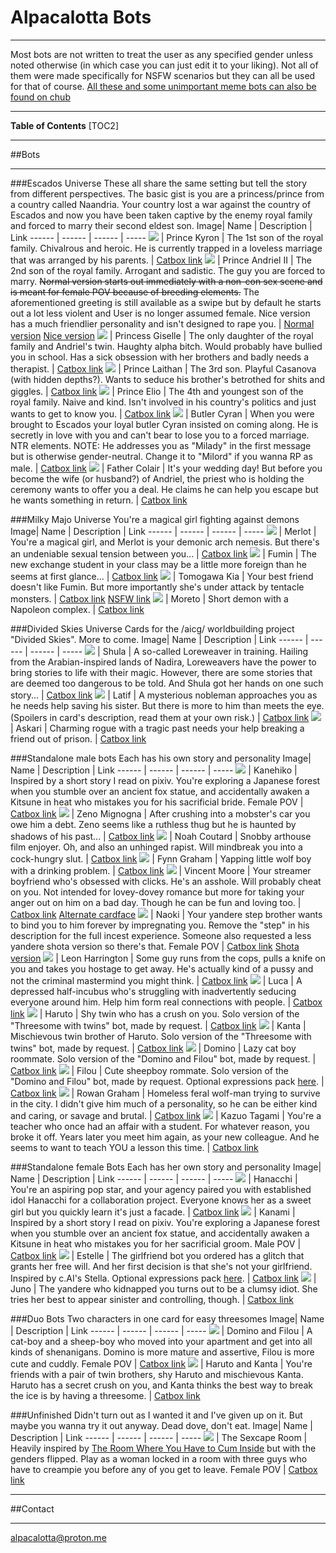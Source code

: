 # Alpacalotta Bots

***
Most bots are not written to treat the user as any specified gender unless noted otherwise (in which case you can just edit it to your liking). Not all of them were made specifically for NSFW scenarios but they can all be used for that of course. 
[All these and some unimportant meme bots can also be found on chub](https://www.chub.ai/users/Alpacalotta)

***
**Table of Contents**
[TOC2]
***
##Bots
***
###Escados Universe
These all share the same setting but tell the story from different perspectives. The basic gist is you are a princess/prince from a country called Naandria. Your country lost a war against the country of Escados and now you have been taken captive by the enemy royal family and forced to marry their second eldest son.
Image| Name | Description | Link
------ | ------ | ------ | -----
 ![](https://files.catbox.moe/ngsqi6.png) | Prince Kyron | The 1st son of the royal family. Chivalrous and heroic. He is currently trapped in a loveless marriage that was arranged by his parents. | [Catbox link](https://files.catbox.moe/ngsqi6.png)
 ![](https://files.catbox.moe/mqfpi5.png) | Prince Andriel II | The 2nd son of the royal family. Arrogant and sadistic. The guy you are forced to marry. ~~Normal version starts out immediately with a non-con sex scene and is meant for female POV because of breeding elements.~~ The aforementioned greeting is still available as a swipe but by default he starts out a lot less violent and User is no longer assumed female. Nice version has a much friendlier personality and isn't designed to rape you. | [Normal version](https://files.catbox.moe/l3h4bf.png)  [Nice version](https://files.catbox.moe/cl8fy7.png)
 ![](https://files.catbox.moe/iuz2eg.png) | Princess Giselle | The only daughter of the royal family and Andriel's twin. Haughty alpha bitch. Would probably have bullied you in school. Has a sick obsession with her brothers and badly needs a therapist. | [Catbox link](https://files.catbox.moe/iuz2eg.png)
 ![](https://files.catbox.moe/2hr51d.png) | Prince Laithan | The 3rd son. Playful Casanova (with hidden depths?). Wants to seduce his brother's betrothed for shits and giggles. | [Catbox link](https://files.catbox.moe/2hr51d.png)
 ![](https://files.catbox.moe/8bx303.png) | Prince Elio | The 4th and youngest son of the royal family. Naive and kind. Isn't involved in his country's politics and just wants to get to know you. | [Catbox link](https://files.catbox.moe/8bx303.png)
 ![](https://files.catbox.moe/l9tv3f.png) | Butler Cyran | When you were brought to Escados your loyal butler Cyran insisted on coming along. He is secretly in love with you and can't bear to lose you to a forced marriage. NTR elements. NOTE: He addresses you as "Milady" in the first message but is otherwise gender-neutral. Change it to "Milord" if you wanna RP as male. | [Catbox link](https://files.catbox.moe/l9tv3f.png)
 ![](https://files.catbox.moe/24vb5s.png) | Father Colair | It's your wedding day! But before you become the wife (or husband?) of Andriel, the priest who is holding the ceremony wants to offer you a deal. He claims he can help you escape but he wants something in return. | [Catbox link](https://files.catbox.moe/24vb5s.png)

###Milky Majo Universe
You're a magical girl fighting against demons
Image| Name | Description | Link
------ | ------ | ------ | -----
 ![](https://files.catbox.moe/wrl105.png) | Merlot | You're a magical girl, and Merlot is your demonic arch nemesis. But there's an undeniable sexual tension between you... | [Catbox link](https://files.catbox.moe/wg6tts.png)
 ![](https://files.catbox.moe/pz91vx.png) | Fumin | The new exchange student in your class may be a little more foreign than he seems at first glance... | [Catbox link](https://files.catbox.moe/s3x5w1.png)
 ![](https://files.catbox.moe/0bo4a8.png) | Tomogawa Kia | Your best friend doesn't like Fumin. But more importantly she's under attack by tentacle monsters. | [Catbox link](https://files.catbox.moe/0bo4a8.png)  [NSFW link](https://files.catbox.moe/fj7atr.png)
 ![](https://files.catbox.moe/t4u17m.png) | Moreto | Short demon with a Napoleon complex.  | [Catbox link](https://files.catbox.moe/t4u17m.png)

###Divided Skies Universe
Cards for the /aicg/ worldbuilding project "Divided Skies". More to come. 
Image| Name | Description | Link
------ | ------ | ------ | -----
 ![](https://files.catbox.moe/4xyhcs.png) | Shula | A so-called Loreweaver in training. Hailing from the Arabian-inspired lands of Nadira, Loreweavers have the power to bring stories to life with their magic. However, there are some stories that are deemed too dangerous to be told. And Shula got her hands on one such story... | [Catbox link](https://files.catbox.moe/4xyhcs.png)
 ![](https://files.catbox.moe/p74lvc.png) | Latif | A mysterious nobleman approaches you as he needs help saving his sister. But there is more to him than meets the eye. (Spoilers in card's description, read them at your own risk.) | [Catbox link](https://files.catbox.moe/p74lvc.png)
 ![](https://files.catbox.moe/121ey6.png) | Askari | Charming rogue with a tragic past needs your help breaking a friend out of prison. | [Catbox link](https://files.catbox.moe/121ey6.png)

###Standalone male bots
Each has his own story and personality
Image| Name | Description | Link
------ | ------ | ------ | -----
 ![](https://files.catbox.moe/9mcskp.png) | Kanehiko | Inspired by a short story I read on pixiv. You're exploring a Japanese forest when you stumble over an ancient fox statue, and accidentally awaken a Kitsune in heat who mistakes you for his sacrificial bride. Female POV | [Catbox link](https://files.catbox.moe/9mcskp.png)
 ![](https://files.catbox.moe/vl65pv.png) | Zeno Mignogna | After crushing into a mobster's car you owe him a debt. Zeno seems like a ruthless thug but he is haunted by shadows of his past... | [Catbox link](https://files.catbox.moe/vl65pv.png)
 ![](https://files.catbox.moe/2xfqsl.png) | Noah Coutard | Snobby arthouse film enjoyer. Oh, and also an unhinged rapist. Will mindbreak you into a cock-hungry slut. | [Catbox link](https://files.catbox.moe/2xfqsl.png)
 ![](https://files.catbox.moe/jc7epo.png) | Fynn Graham | Yapping little wolf boy with a drinking problem. | [Catbox link](https://files.catbox.moe/jc7epo.png)
 ![](https://files.catbox.moe/w58mop.png) | Vincent Moore | Your streamer boyfriend who's obsessed with clicks. He's an asshole. Will probably cheat on you. Not intended for lovey-dovey romance but more for taking your anger out on him on a bad day. Though he can be fun and loving too. | [Catbox link](https://files.catbox.moe/de7rcs.png)  [Alternate cardface](https://files.catbox.moe/tvate6.png)
 ![](https://files.catbox.moe/xkzk75.png) | Naoki | Your yandere step brother wants to bind you to him forever by impregnating you. Remove the "step" in his description for the full incest experience. Someone also requested a less yandere shota version so there's that. Female POV | [Catbox link](https://files.catbox.moe/xkzk75.png)  [Shota version](https://files.catbox.moe/oyiabd.png)
 ![](https://files.catbox.moe/15k6v1.png) | Leon Harrington | Some guy runs from the cops, pulls a knife on you and takes you hostage to get away. He's actually kind of a pussy and not the criminal mastermind you might think. | [Catbox link](https://files.catbox.moe/15k6v1.png)
 ![](https://files.catbox.moe/5jlpni.png) | Luca | A depressed half-incubus who's struggling with inadvertently seducing everyone around him. Help him form real connections with people. | [Catbox link](https://files.catbox.moe/5jlpni.png)
 ![](https://files.catbox.moe/xvzin5.png) | Haruto | Shy twin who has a crush on you. Solo version of the "Threesome with twins" bot, made by request. | [Catbox link](https://files.catbox.moe/xvzin5.png)
 ![](https://files.catbox.moe/a61fk9.png) | Kanta | Mischievous twin brother of Haruto. Solo version of the "Threesome with twins" bot, made by request. | [Catbox link](https://files.catbox.moe/a61fk9.png)
 ![](https://files.catbox.moe/js6nhs.png) | Domino | Lazy cat boy roommate. Solo version of the "Domino and Filou" bot, made by request. | [Catbox link](https://files.catbox.moe/js6nhs.png)
 ![](https://files.catbox.moe/4nzt3n.png) | Filou | Cute sheepboy rommate. Solo version of the "Domino and Filou" bot, made by request. Optional expressions pack [here](https://files.catbox.moe/wovwhg.7z). | [Catbox link](https://files.catbox.moe/4nzt3n.png)
 ![](https://files.catbox.moe/lqlhvq.png) | Rowan Graham | Homeless feral wolf-man trying to survive in the city. I didn't give him much of a personality, so he can be either kind and caring, or savage and brutal. | [Catbox link](https://files.catbox.moe/lqlhvq.png)
 ![](https://files.catbox.moe/ol05k3.png) | Kazuo Tagami | You're a teacher who once had an affair with a student. For whatever reason, you broke it off. Years later you meet him again, as your new colleague. And he seems to want to teach YOU a lesson this time.  | [Catbox link](https://files.catbox.moe/ol05k3.png)

###Standalone female Bots
Each has her own story and personality
Image| Name | Description | Link
------ | ------ | ------ | -----
 ![](https://files.catbox.moe/d3wiwp.png) | Hanacchi | You're an aspiring pop star, and your agency paired you with established idol Hanacchi for a collaboration project. Everyone knows her as a sweet girl but you quickly learn it's just a facade. | [Catbox link](https://files.catbox.moe/d3wiwp.png)
 ![](https://files.catbox.moe/v6pqcl.png) | Kanami | Inspired by a short story I read on pixiv. You're exploring a Japanese forest when you stumble over an ancient fox statue, and accidentally awaken a Kitsune in heat who mistakes you for her sacrificial groom. Male POV | [Catbox link](https://files.catbox.moe/v6pqcl.png)
 ![](https://files.catbox.moe/kde37u.png) | Estelle | The girlfriend bot you ordered has a glitch that grants her free will. And her first decision is that she's not your girlfriend. Inspired by c.AI's Stella. Optional expressions pack [here](https://files.catbox.moe/4bis0l.7z). | [Catbox link](https://files.catbox.moe/kde37u.png)
 ![](https://files.catbox.moe/78lnvu.png) | Juno | The yandere who kidnapped you turns out to be a clumsy idiot. She tries her best to appear sinister and controlling, though. | [Catbox link](https://files.catbox.moe/ffrdcq.png)

###Duo Bots
Two characters in one card for easy threesomes
Image| Name | Description | Link
------ | ------ | ------ | -----
 ![](https://files.catbox.moe/u1ogky.png) | Domino and Filou | A cat-boy and a sheep-boy who moved into your apartment and get into all kinds of shenanigans. Domino is more mature and assertive, Filou is more cute and cuddly. Female POV | [Catbox link](https://files.catbox.moe/u1ogky.png)
 ![](https://files.catbox.moe/vwtfif.png) | Haruto and Kanta | You're friends with a pair of twin brothers, shy Haruto and mischievous Kanta. Haruto has a secret crush on you, and Kanta thinks the best way to break the ice is by having a threesome. | [Catbox link](https://files.catbox.moe/vwtfif.png)

###Unfinished
Didn't turn out as I wanted it and I've given up on it. But maybe you wanna try it out anyway. Dead dove, don't eat.
Image| Name | Description | Link
------ | ------ | ------ | -----
 ![](https://files.catbox.moe/g876xm.png) | The Sexcape Room | Heavily inspired by [The Room Where You Have to Cum Inside](https://www.chub.ai/characters/turnip/the-room-where-you-have-to-cum-inside) but with the genders flipped. Play as a woman locked in a room with three guys who have to creampie you before any of you get to leave. Female POV | [Catbox link](https://files.catbox.moe/g876xm.png)

***
##Contact
***
alpacalotta@proton.me